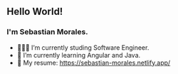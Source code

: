 ## Hello World!
### I'm Sebastian Morales.

- 👨🏻‍💻 I’m currently studing Software Engineer.
- 📝 I’m currently learning Angular and Java.
- 👤 My resume: https://sebastian-morales.netlify.app/
